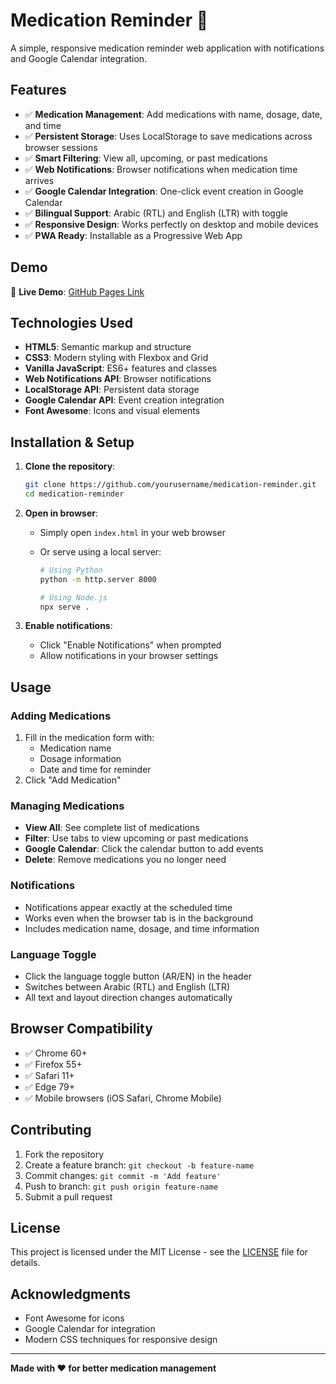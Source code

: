 # Medication Reminder 💊

A simple, responsive medication reminder web application with notifications and Google Calendar integration.

## Features

- ✅ **Medication Management**: Add medications with name, dosage, date, and time
- ✅ **Persistent Storage**: Uses LocalStorage to save medications across browser sessions
- ✅ **Smart Filtering**: View all, upcoming, or past medications
- ✅ **Web Notifications**: Browser notifications when medication time arrives
- ✅ **Google Calendar Integration**: One-click event creation in Google Calendar
- ✅ **Bilingual Support**: Arabic (RTL) and English (LTR) with toggle
- ✅ **Responsive Design**: Works perfectly on desktop and mobile devices
- ✅ **PWA Ready**: Installable as a Progressive Web App

## Demo

🔗 **Live Demo**: [GitHub Pages Link](https://meds-notifier.vercel.app/)

## Technologies Used

- **HTML5**: Semantic markup and structure
- **CSS3**: Modern styling with Flexbox and Grid
- **Vanilla JavaScript**: ES6+ features and classes
- **Web Notifications API**: Browser notifications
- **LocalStorage API**: Persistent data storage
- **Google Calendar API**: Event creation integration
- **Font Awesome**: Icons and visual elements

## Installation & Setup

1. **Clone the repository**:

   ```bash
   git clone https://github.com/yourusername/medication-reminder.git
   cd medication-reminder
   ```

2. **Open in browser**:

   - Simply open `index.html` in your web browser
   - Or serve using a local server:

     ```bash
     # Using Python
     python -m http.server 8000

     # Using Node.js
     npx serve .
     ```

3. **Enable notifications**:
   - Click "Enable Notifications" when prompted
   - Allow notifications in your browser settings

## Usage

### Adding Medications

1. Fill in the medication form with:
   - Medication name
   - Dosage information
   - Date and time for reminder
2. Click "Add Medication"

### Managing Medications

- **View All**: See complete list of medications
- **Filter**: Use tabs to view upcoming or past medications
- **Google Calendar**: Click the calendar button to add events
- **Delete**: Remove medications you no longer need

### Notifications

- Notifications appear exactly at the scheduled time
- Works even when the browser tab is in the background
- Includes medication name, dosage, and time information

### Language Toggle

- Click the language toggle button (AR/EN) in the header
- Switches between Arabic (RTL) and English (LTR)
- All text and layout direction changes automatically

## Browser Compatibility

- ✅ Chrome 60+
- ✅ Firefox 55+
- ✅ Safari 11+
- ✅ Edge 79+
- ✅ Mobile browsers (iOS Safari, Chrome Mobile)

## Contributing

1. Fork the repository
2. Create a feature branch: `git checkout -b feature-name`
3. Commit changes: `git commit -m 'Add feature'`
4. Push to branch: `git push origin feature-name`
5. Submit a pull request

## License

This project is licensed under the MIT License - see the [LICENSE](LICENSE) file for details.

## Acknowledgments

- Font Awesome for icons
- Google Calendar for integration
- Modern CSS techniques for responsive design

---

**Made with ❤️ for better medication management**